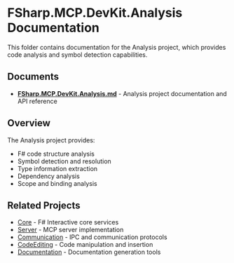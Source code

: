 # FSharp.MCP.DevKit.Analysis Documentation

This folder contains documentation for the Analysis project, which provides code analysis and symbol detection capabilities.

## Documents

- **[FSharp.MCP.DevKit.Analysis.md](FSharp.MCP.DevKit.Analysis.md)** - Analysis project documentation and API reference

## Overview

The Analysis project provides:
- F# code structure analysis
- Symbol detection and resolution
- Type information extraction
- Dependency analysis
- Scope and binding analysis

## Related Projects

- [Core](../Core/) - F# Interactive core services
- [Server](../Server/) - MCP server implementation
- [Communication](../Communication/) - IPC and communication protocols
- [CodeEditing](../CodeEditing/) - Code manipulation and insertion
- [Documentation](../Documentation/) - Documentation generation tools
